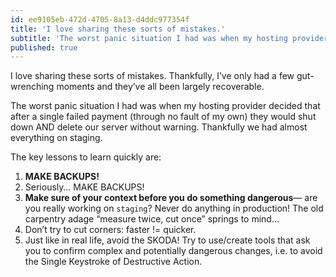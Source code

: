 ```yaml
---
id: ee9105eb-472d-4705-8a13-d4ddc977354f
title: 'I love sharing these sorts of mistakes.'
subtitle: 'The worst panic situation I had was when my hosting provider decided that after a single failed payment (through no fault of my own) they…'
published: true
---
```




I love sharing these sorts of mistakes. Thankfully, I’ve only had a few gut-wrenching moments and they’ve all been largely recoverable.

The worst panic situation I had was when my hosting provider decided that after a single failed payment (through no fault of my own) they would shut down AND delete our server without warning. Thankfully we had almost everything on staging.

The key lessons to learn quickly are:

1. **MAKE BACKUPS!**
2. Seriously… MAKE BACKUPS!
3. **Make sure of your context before you do something dangerous**— are you really working on `staging`? Never do anything in production! The old carpentry adage “measure twice, cut once” springs to mind…
4. Don’t try to cut corners: faster != quicker.
5. Just like in real life, avoid the SKODA! Try to use/create tools that ask you to confirm complex and potentially dangerous changes, i.e. to avoid the Single Keystroke of Destructive Action.

